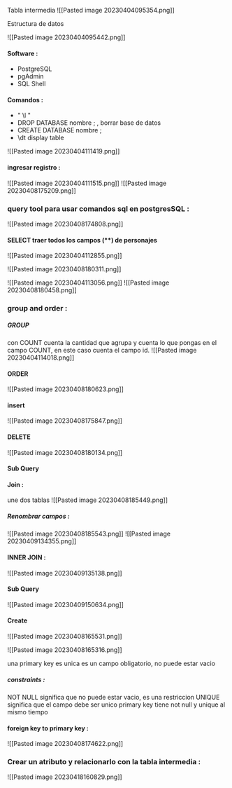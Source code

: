 
Tabla intermedia
![[Pasted image 20230404095354.png]]

Estructura de datos

![[Pasted image 20230404095442.png]]

#### Software : 
- PostgreSQL
- pgAdmin
- SQL Shell

#### Comandos :

- " \l "
- DROP DATABASE nombre ; , borrar base de datos
- CREATE DATABASE nombre ; 
-  \dt display table

![[Pasted image 20230404111419.png]]

#### ingresar registro :
![[Pasted image 20230404111515.png]]
![[Pasted image 20230408175209.png]]

### query tool para usar comandos sql en postgresSQL :
![[Pasted image 20230408174808.png]]

#### SELECT traer todos los campos (**) de personajes
![[Pasted image 20230404112855.png]]

![[Pasted image 20230408180311.png]]

![[Pasted image 20230404113056.png]]
![[Pasted image 20230408180458.png]]

### group and order :

##### GROUP
con COUNT cuenta la cantidad que agrupa y cuenta lo que pongas en el campo COUNT, en este caso cuenta el campo id.
![[Pasted image 20230404114018.png]]

#### ORDER
![[Pasted image 20230408180623.png]]

#### insert
![[Pasted image 20230408175847.png]]

#### DELETE
![[Pasted image 20230408180134.png]]

####  Sub Query

#### Join :
une dos tablas
![[Pasted image 20230408185449.png]]

##### Renombrar campos :
![[Pasted image 20230408185543.png]]
![[Pasted image 20230409134355.png]]

#### INNER JOIN : 
![[Pasted image 20230409135138.png]]

#### Sub Query
![[Pasted image 20230409150634.png]]


#### Create

![[Pasted image 20230408165531.png]]

![[Pasted image 20230408165316.png]]

una primary key es unica
es un campo obligatorio, no puede estar vacio

##### constraints : 

NOT NULL significa que no puede estar vacio, es una restriccion
UNIQUE significa que el campo debe ser unico
primary key tiene not null y unique al mismo tiempo


#### foreign key to primary key :
![[Pasted image 20230408174622.png]]


### Crear un atributo y relacionarlo con la tabla intermedia :

![[Pasted image 20230418160829.png]]